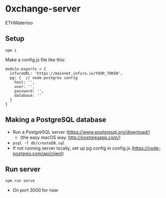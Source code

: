 # 0xchange-server
ETHWaterloo

## Setup

`npm i`

Make a config.js file like this:
```
module.exports = {
  infuraURL: 'https://mainnet.infura.io/YOUR_TOKEN',
  pg: {  // node-postgres config
    host: '',
    user: '',
    password: '',
    database: ''
  }
}
```

## Making a PostgreSQL database
- Run a PostgreSQL server (https://www.postgresql.org/download/)
  * (the easy macOS way: http://postgresapp.com/)
- `psql -f db/createDB.sql`
- If not running server locally, set up pg config in config.js (https://node-postgres.com/api/client)

## Run server

`npm run serve`
- On port 3000 for now
